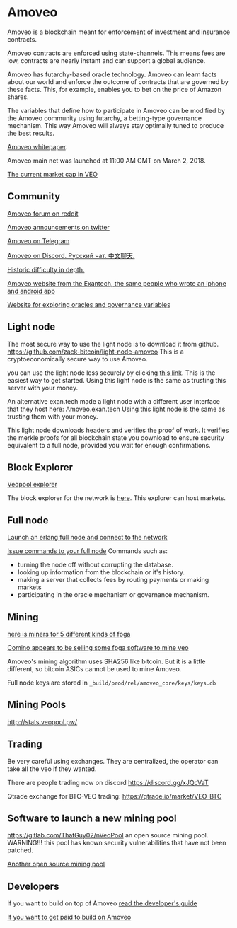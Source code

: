 Amoveo
==========

Amoveo is a blockchain meant for enforcement of investment and insurance contracts.

Amoveo contracts are enforced using state-channels. This means fees are low, contracts are nearly instant and can support a global audience.

Amoveo has futarchy-based oracle technology.
Amoveo can learn facts about our world and enforce the outcome of contracts that are governed by these facts.
This, for example, enables you to bet on the price of Amazon shares.

The variables that define how to participate in Amoveo can be modified by the Amoveo community using futarchy, a betting-type governance mechanism.
This way Amoveo will always stay optimally tuned to produce the best results.


[Amoveo whitepaper](https://github.com/zack-bitcoin/amoveo-docs/blob/master/white_paper.md).


Amoveo main net was launched at 11:00 AM GMT on March 2, 2018.

[The current market cap in VEO](http://159.89.87.58:8080/ext/getmoneysupply)

## Community
[Amoveo forum on reddit](https://www.reddit.com/r/Amoveo/)

[Amoveo announcements on twitter](https://twitter.com/zack_bitcoin)

[Amoveo on Telegram](https://t.me/amoveo)

[Amoveo on Discord. Русский чат. 中文聊天.](https://discord.gg/a52szJw)

[Historic difficulty in depth.](https://amoveo.tools/)

[Amoveo website from the Exantech, the same people who wrote an iphone and android app](https://amoveo.io/)

[Website for exploring oracles and governance variables](https://veo.sh/oracles)
<!---

[Statistics page to see historic difficulty, blocktime, hashrate, and more.](https://jimhsu.github.io/amoveo-stats/)
--->

<!---
## Smart contracts

[here is documentation](https://github.com/zack-bitcoin/amoveo-docs/blob/master/light_node/p2p_derivatives.md) for how to make bets on any topic using Amoveo.
---->


## Light node

The most secure way to use the light node is to download it from github. https://github.com/zack-bitcoin/light-node-amoveo
This is a cryptoeconomically secure way to use Amoveo.

you can use the light node less securely by clicking [this link](http://159.89.87.58:8080/home.html). This is the easiest way to get started.
Using this light node is the same as trusting this server with your money.

An alternative exan.tech made a light node with a different user interface that they host here: Amoveo.exan.tech
Using this light node is the same as trusting them with your money.

This light node downloads headers and verifies the proof of work.
It verifies the merkle proofs for all blockchain state you download to ensure security equivalent to a full node, provided you wait for enough confirmations.


## Block Explorer

[Veopool explorer](http://explorer.veopool.pw/)

<!---
[Veoscan explorer. Nodes, blocks, txs, markets, holders, and more.](http://veoscan.io/)

[mveo explorer. historic difficulty analisys](https://mveo.net/)

[Amoveo.tools historical difficulty chart](https://amoveo.tools/)
--->

The block explorer for the network is [here](http://159.89.87.58:8080/explorer.html).
This explorer can host markets.




## Full node
[Launch an erlang full node and connect to the network](https://github.com/zack-bitcoin/amoveo-docs/blob/master/getting-started/turn_it_on.md)

[Issue commands to your full node](https://github.com/zack-bitcoin/amoveo-docs/blob/master/api/commands.md)
Commands such as:
* turning the node off without corrupting the database.
* looking up information from the blockchain or it's history.
* making a server that collects fees by routing payments or making markets
* participating in the oracle mechanism or governance mechanism.

## Mining

<!-----
[This is an open-source miner for AMD and Nvidia GPU. Currently only works with Linux](https://github.com/zack-bitcoin/VeoCL)

[This is a miner. it is for Nvidia or AMD GPUs. It is closed-source.](https://github.com/PhamHuong92/VeoMiner)

[here is another closed source miner](https://github.com/krypdkat/AmoveoMinerMan)
---->

[here is miners for 5 different kinds of fpga](https://github.com/dedmarozz)

[Comino appears to be selling some fpga software to mine veo](https://comino.com/shop)

Amoveo's mining algorithm uses SHA256 like bitcoin. But it is a little different, so bitcoin ASICs cannot be used to mine Amoveo.

Full node keys are stored in `_build/prod/rel/amoveo_core/keys/keys.db`


## Mining Pools

http://stats.veopool.pw/
<!---
https://amoveopool.com/#getting-started
--->


## Trading

Be very careful using exchanges. They are centralized, the operator can take all the veo if they wanted.

There are people trading now on discord https://discord.gg/xJQcVaT

Qtrade exchange for BTC-VEO trading: https://qtrade.io/market/VEO_BTC

<!---
[graviex exchange](https://github.com/zack-bitcoin/amoveo/blob/master/docs/exchanges/graviex_links.md)

A1 exchange for ETH-VEO and BTC-VEO trading (previously called amoveo.exchange): https://a1.exchange/

## browser extentions
Firefox. It can be found here. https://addons.mozilla.org/en-US/firefox/addon/amoveo-wallet/ and the source code is here https://github.com/johnnycash77/amoveo3-wallet

--->

## Software to launch a new mining pool

https://gitlab.com/ThatGuy02/nVeoPool an open source mining pool. WARNING!!! this pool has known security vulnerabilities that have not been patched.

[Another open source mining pool](https://github.com/zack-bitcoin/amoveo-mining-pool)


## Developers

If you want to build on top of Amoveo [read the developer's guide](https://github.com/zack-bitcoin/amoveo-docs/blob/master/getting-started/quick_start_developer_guide.md)

[If you want to get paid to build on Amoveo](https://github.com/zack-bitcoin/amoveo-docs/blob/master/use-cases-and-ideas/funding_development.md)
